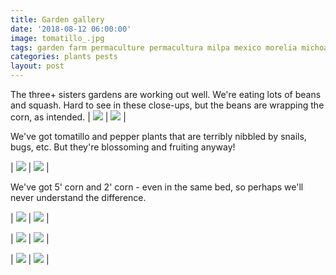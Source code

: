 ```yaml
---
title: Garden gallery
date: '2018-08-12 06:00:00'
image: tomatillo_.jpg
tags: garden farm permaculture permacultura milpa mexico morelia michoacan
categories: plants pests
layout: post
---
```


The three+ sisters gardens are working out well. We're eating lots of beans and squash. Hard to see in these close-ups, but the beans are wrapping the corn, as intended.
| [![](/images/beans_wrap_corn_.jpg)](/images/beans_wrap_corn.jpg) | [![](/images/beans_wrap_corn2_.jpg)](/images/beans_wrap_corn2.jpg) | <br>

We've got tomatillo and pepper plants that are terribly nibbled by snails, bugs, etc. But they're blossoming and fruiting anyway!

| [![](/images/tomatillo2_.jpg)](/images/tomatillo2.jpg) | [![](/images/pepper_.jpg)](/images/pepper.jpg) | <br>

We've got 5' corn and 2' corn - even in the same bed, so perhaps we'll never understand the difference.

| [![](/images/corns_.jpg)](/images/corns.jpg) | [![](/images/corn_beans_.jpg)](/images/corn_beans.jpg) | <br>

| [![](/images/_.jpg)](/images/.jpg) | [![](/images/_.jpg)](/images/.jpg) | <br>

| [![](/images/_.jpg)](/images/.jpg) | [![](/images/_.jpg)](/images/.jpg) | <br>